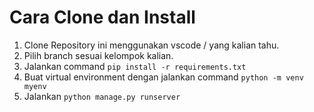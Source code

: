 # Cara Clone dan Install
1. Clone Repository ini menggunakan vscode / yang kalian tahu.
2. Pilih branch sesuai kelompok kalian.
3. Jalankan command `pip install -r requirements.txt`
4. Buat virtual environment dengan jalankan command `python -m venv myenv`
5. Jalankan `python manage.py runserver`
